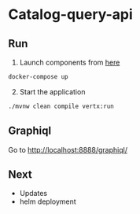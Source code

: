 # Catalog-query-api

## Run

1. Launch components from [here](https://github.com/samply-platform/architecture/blob/master/docker/docker-compose.yml)
```bash
docker-compose up
```

2. Start the application
```bash
./mvnw clean compile vertx:run
```

## Graphiql

Go to [http://localhost:8888/graphiql/](http://localhost:8888/graphiql/)


## Next

* Updates
* helm deployment
